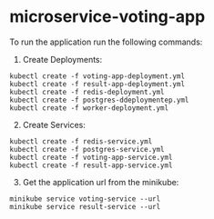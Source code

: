 # microservice-voting-app

To run the application run the following commands:

1. Create Deployments:

```
kubectl create -f voting-app-deployment.yml
kubectl create -f result-app-deployment.yml
kubectl create -f redis-deployment.yml
kubectl create -f postgres-ddeploymentep.yml
kubectl create -f worker-deployment.yml
```

2. Create Services:

```
kubectl create -f redis-service.yml
kubectl create -f postgres-service.yml
kubectl create -f voting-app-service.yml
kubectl create -f result-app-service.yml
```

3. Get the application url from the minikube:

```
minikube service voting-service --url
minikube service result-service --url
```